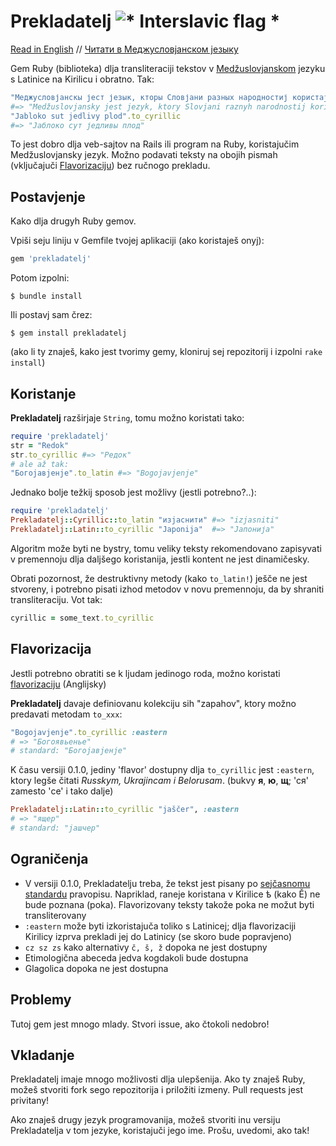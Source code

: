 # Prekladatelj ![* Interslavic flag *](http://steen.free.fr/interslavic/slovianski.ico)
[Read in English](README.md) // [Читати в Меджусловjанском jезыку](README_isl_cy.md)

Gem Ruby (biblioteka) dlja transliteraciji tekstov v [Medžuslovjanskom](http://steen.free.fr/interslavic/index.html) jezyku s Latinice na Kirilicu i obratno.
Tak:

```ruby
"Меджусловјанскы јест језык, кторы Словјани разных народностиј користајут".to_latin
#=> "Medžuslovjansky jest jezyk, ktory Slovjani raznyh narodnostij koristajut"
"Jabloko sut jedlivy plod".to_cyrillic
#=> "Јаблоко сут једливы плод"
```
To jest dobro dlja veb-sajtov na Rails ili program na Ruby, koristajučim Medžuslovjansky jezyk.
Možno podavati teksty na obojih pismah (vključajuči [Flavorizaciju](#Flavorizacija)) bez ručnogo prekladu.

## Postavjenje
Kako dlja drugyh Ruby gemov.

Vpiši seju liniju v Gemfile tvojej aplikaciji (ako koristaješ onyj):

```ruby
gem 'prekladatelj'
```

Potom izpolni:

    $ bundle install

Ili postavj sam črez:

    $ gem install prekladatelj

(ako li ty znaješ, kako jest tvorimy gemy, kloniruj sej repozitorij i izpolni ``rake install``)
## Koristanje

**Prekladatelj** razširjaje ``String``, tomu možno koristati tako:

```ruby
require 'prekladatelj'
str = "Redok"
str.to_cyrillic #=> "Редок"
# ale až tak:
"Богоjaвjeнje".to_latin #=> "Bogojavjenje"
```

Jednako bolje težkij sposob jest možlivy (jestli potrebno?..):
```ruby
require 'prekladatelj'
Prekladatelj::Cyrillic::to_latin "изjаснити" #=> "izjasniti"
Prekladatelj::Latin::to_cyrillic "Japonija"  #=> "Јапонија"
```
Algoritm može byti ne bystry, tomu veliky teksty rekomendovano zapisyvati v premennoju dlja daljšego koristanija, jestli
kontent ne jest dinamičesky.

Obrati pozornost, že destruktivny metody (kako ``to_latin!``) ješče ne jest stvoreny, i potrebno pisati izhod metodov v novu premennoju,
da by shraniti transliteraciju. Vot tak:

```ruby
cyrillic = some_text.to_cyrillic
```

## Flavorizacija

Jestli potrebno obratiti se k ljudam jedinogo roda, možno koristati [flavorizaciju](http://steen.free.fr/interslavic/flavorizacija.html) (Anglijsky)
 
**Prekladatelj** davaje definiovanu kolekciju sih "zapahov", ktory možno predavati metodam ``to_xxx``:

```ruby
"Bogojavjenje".to_cyrillic :eastern 
# => "Богоявьенье" 
# standard: "Богоjaвjeнje"
``` 

K času versiji 0.1.0, jediny 'flavor' dostupny dlja ``to_cyrillic`` jest ``:eastern``,
ktory legše čitati *Russkym, Ukrajincam i Belorusam*.
(bukvy **я**, **ю**, **щ**; 'ся' zamesto 'се' i tako dalje)
```ruby
Prekladatelj::Latin::to_cyrillic "jaščer", :eastern
# => "ящер"
# standard: "jашчер"
```

## Ograničenja
* V versiji 0.1.0, Prekladatelju treba, že tekst jest pisany po [sejčasnomu standardu](http://steen.free.fr/interslavic/orthography.html#standard_alphabet) pravopisu.
Napriklad, raneje koristana v Kirilice ѣ (kako Ě) ne bude poznana (poka). Flavorizovany
teksty takože poka ne možut byti transliterovany
* ``:eastern`` može byti izkoristajuča toliko s Latinicej; dlja flavorizaciji Kirilicy izprva prekladi jej do Latinicy (se skoro bude popravjeno) 
* ``cz sz zs`` kako alternativy ``č, š, ž`` dopoka ne jest dostupny
* Etimologična abeceda jedva kogdakoli bude dostupna
* Glagolica dopoka ne jest dostupna

## Problemy
Tutoj gem jest mnogo mlady. Stvori issue, ako čtokoli nedobro!

## Vkladanje

Prekladatelj imaje mnogo možlivosti dlja ulepšenija. Ako ty znaješ Ruby, možeš stvoriti fork sego repozitorija i priložiti
izmeny. Pull requests jest privitany!

Ako znaješ drugy jezyk programovanija, možeš stvoriti inu versiju Prekladatelja v tom jezyke, koristajuči jego ime.
Prošu, uvedomi, ako tak!